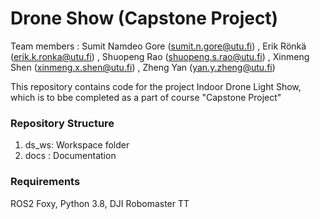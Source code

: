 # Drone Show (Capstone Project)
Team members : Sumit Namdeo Gore (sumit.n.gore@utu.fi) , Erik Rönkä (erik.k.ronka@utu.fi) , Shuopeng Rao (shuopeng.s.rao@utu.fi) , Xinmeng Shen (xinmeng.x.shen@utu.fi) , Zheng Yan (yan.y.zheng@utu.fi)

This repository contains code for the project Indoor Drone Light Show, which is to bbe completed as a part of course "Capstone Project"

### Repository Structure

1. ds_ws: Workspace folder
2. docs : Documentation

### Requirements

ROS2 Foxy, Python 3.8, DJI Robomaster TT
